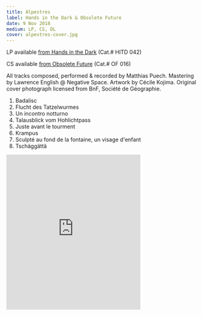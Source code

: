 ```yaml
---
title: Alpestres
label: Hands in the Dark & Obsolete Future
date: 9 Nov 2018
medium: LP, CS, DL
cover: alpestres-cover.jpg
---
```


LP available [from Hands in the Dark](https://handsinthedarkrecords.bandcamp.com/album/alpestres) (Cat.# HITD 042)

CS available [from Obsolete Future](https://obsoletefuture.bandcamp.com/album/alpestres-of016) (Cat.# OF 016)

All tracks composed, performed & recorded by Matthias Puech. Mastering
by Lawrence English @ Negative Space. Artwork by Cécile
Kojima. Original cover photograph licensed from BnF, Société de
Géographie.

1. Badalisc
2. Flucht des Tatzelwurmes
3. Un incontro notturno
4. Talausblick vom Hohlichtpass
5. Juste avant le tourment
6. Krampus
7. Sculpté au fond de la fontaine, un visage d'enfant
8. Tschäggättä

<iframe style="border: 0; width: 350px; height: 406px;" src="https://bandcamp.com/EmbeddedPlayer/album=3141208454/size=large/bgcol=ffffff/linkcol=0687f5/artwork=none/transparent=true/" seamless><a href="http://handsinthedarkrecords.bandcamp.com/album/alpestres">Alpestres by Matthias Puech</a></iframe>
